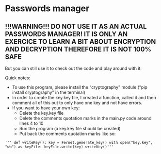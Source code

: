 # Passwords manager

## !!!WARNING!!! DO NOT USE IT AS AN ACTUAL PASSWORDS MANAGER! IT IS ONLY AN EXERCICE TO LEARN A BIT ABOUT ENCRYPTION AND DECRYPTION THEREFORE IT IS NOT 100% SAFE
But you can still use it to check out the code and play around with it.

Quick notes:
- To use this program, please install the "cryptography" module ("pip install cryptography" in the terminal)
- In order to create the key.key file, I created a function, called it and then comment all of this out to only have one key and not have errors.
- If you want to have your own key:
  - Delete the key.key file
  - Delete the comments quotation marks in the main.py code around lines 4 to 10
  - Run the program (a key.key file should be created)
  - Put back the comments quotation marks like so:

`
'''
def writeKey():
  key = Fernet.generate_key()
  with open("key.key", "wb") as keyFile:
    keyFile.write(key)
writeKey()'''
`
